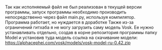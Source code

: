Так как исполняемый файл не был реализован в текущей версии программы, запуск программы необходимо производить непосредственно через файл main.py, используя компилятор.
Программа работает, но нуждается в доработке
Также из-за ограничений гитхаба я не могу загрузить саму модель Vosk. Ее нужно устанавливать отдельно, создав в корне репозитория программы папку Model и установив туда модель
ссылка на скачивание модели: https://alphacephei.com/vosk/models/vosk-model-ru-0.42.zip
